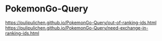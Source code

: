 # PokemonGo-Query

https://pulipulichen.github.io/PokemonGo-Query/out-of-ranking-ids.html
https://pulipulichen.github.io/PokemonGo-Query/need-exchange-in-ranking-ids.html